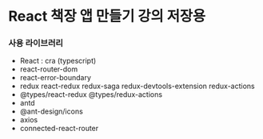 # React 책장 앱 만들기 강의 저장용

### 사용 라이브러리
 - React : cra (typescript)
 - react-router-dom
 - react-error-boundary
 - redux react-redux redux-saga redux-devtools-extension redux-actions
 - @types/react-redux @types/redux-actions
 - antd
 - @ant-design/icons
 - axios
 - connected-react-router